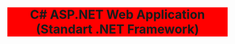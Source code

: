 <h1 align="center" style="background-color: red">C# ASP.NET Web Application (Standart .NET Framework)</h1>

